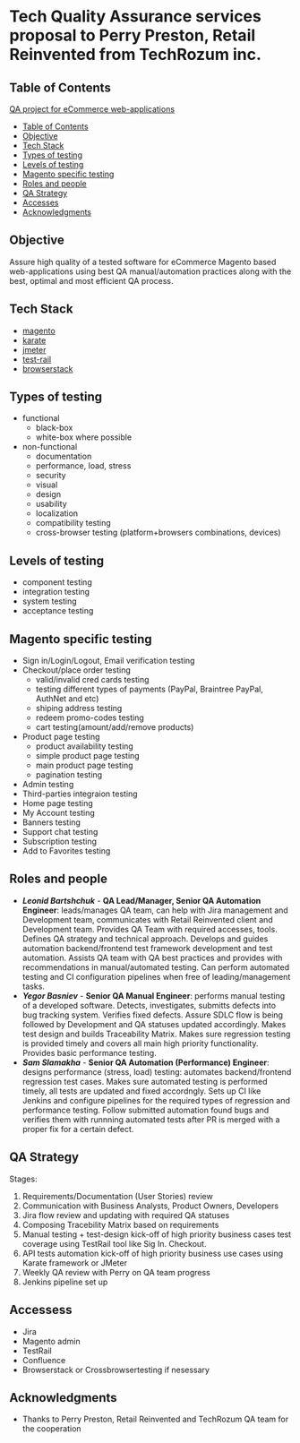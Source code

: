 # Tech Quality Assurance services proposal to Perry Preston, Retail Reinvented from TechRozum inc.


## Table of Contents
[QA project for eCommerce web-applications](#QA-project-for-eCommerce-web-applications)
  - [Table of Contents](#table-of-contents)
  - [Objective](#objective)
  - [Tech Stack](#tech-stack)
  - [Types of testing](#types-of-testing)
  - [Levels of testing](#levels-of-testing)
  - [Magento specific testing](#magento-specific-testing)
  - [Roles and people](#roles-and-people)
  - [QA Strategy](#qa-strategy)
  - [Acсesses](#accesses)
  - [Acknowledgments](#acknowledgments)

## Objective
Assure high quality of a tested software for eCommerce Magento based web-applications using best QA manual/automation practices along with the best, optimal and most efficient QA process.

## Tech Stack
- [magento](https://magento.com/)
- [karate](https://github.com/intuit/karate/)
- [jmeter](https://jmeter.apache.org/)
- [test-rail](https://www.gurock.com/testrail/)
- [browserstack](https://www.browserstack.com/)

## Types of testing
 - functional
    * black-box
    * white-box where possible
 - non-functional
    * documentation
    * performance, load, stress
    * security
    * visual
    * design
    * usability
    * localization
    * compatibility testing
    * cross-browser testing (platform+browsers combinations, devices)

## Levels of testing
  - component testing
  - integration testing
  - system testing
  - acceptance testing


## Magento specific testing
  - Sign in/Login/Logout, Email verification testing
  - Checkout/place order testing 
      * valid/invalid cred cards testing
      * testing different types of payments (PayPal, Braintree PayPal, AuthNet and etc)
      * shiping address testing
      * redeem promo-codes testing
      * cart testing(amount/add/remove products)
  - Product page testing
      * product availability testing
      * simple product page testing
      * main product page testing
      * pagination testing
  - Admin testing
  - Third-parties integraion testing
  - Home page testing
  - My Account testing
  - Banners testing
  - Support chat testing
  - Subscription testing
  - Add to Favorites testing


## Roles and people
- ***Leonid Bartshchuk*** - **QA Lead/Manager, Senior QA Automation Engineer**: leads/manages QA team, can help with Jira management and Development team, communicates with Retail Reinvented client and Development team. Provides QA Team with required accesses, tools. Defines QA strategy and technical approach. Develops and guides automation backend/frontend test framework development and test automation. Assists QA team with QA best practices and provides with recommendations in manual/automated testing. Can perform automated testing and CI configuration pipelines when free of leading/management tasks. 
- ***Yegor Basniev*** - **Senior QA Manual Engineer**: performs manual testing of a developed software. Detects, investigates, submitts defects into bug tracking system. Verifies fixed defects. Assure SDLC flow is being followed by Development and QA statuses updated accordingly. Makes test design and builds Traceability Matrix. Makes sure regression testing is provided timely and covers all main high priority functionality. Provides basic performance testing.
- ***Sam Slamakha*** - **Senior QA Automation (Performance) Engineer**: designs performance (stress, load) testing: automates backend/frontend regression test cases. Makes sure automated testing is performed timely, all tests are updated and fixed accordngly. Sets up CI like Jenkins and configure pipelines for the required types of regression and performance testing. Follow submitted automation found bugs and verifies them with runnning automated tests after PR is merged with a proper fix for a certain defect.

## QA Strategy
Stages:
  1. Requirements/Documentation (User Stories) review
  2. Communication with Business Analysts, Product Owners, Developers
  3. Jira flow review and updating with required QA statuses
  4. Composing Tracebility Matrix based on requirements
  5. Manual testing + test-design kick-off of high priority business cases test coverage using TestRail tool like Sig In. Checkout.
  6. API tests automation kick-off of high priority business use cases using Karate framework or JMeter
  7. Weekly QA review with Perry on QA team progress
  8. Jenkins pipeline set up

## Accessess
  - Jira
  - Magento admin
  - TestRail
  - Confluence
  - Browserstack or Crossbrowsertesting if nesessary

## Acknowledgments

* Thanks to Perry Preston, Retail Reinvented and TechRozum QA team for the cooperation

